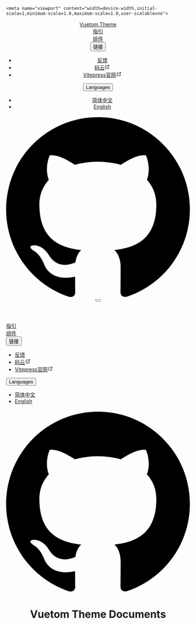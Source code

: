 <!DOCTYPE html>
<html lang="en-US">
  <head>
    <meta charset="utf-8">
    <meta name="viewport" content="width=device-width,initial-scale=1">
    <title>Vuetom Theme</title>
    <meta name="description" content="Theme For Vitepress">
    <link rel="stylesheet" href="/assets/style.865cdacc.css">
    <link rel="modulepreload" href="/assets/chunks/Home.dd1157db.js">
    <link rel="modulepreload" href="/assets/app.7b0d2c51.js">
    <link rel="modulepreload" href="/assets/README.md.b2d2c9fd.lean.js">
    
    <meta name="viewport" content="width=device-width,initial-scale=1,minimum-scale=1.0,maximum-scale=1.0,user-scalable=no">
  <link rel="icon" href="/logo/vuetom-logo-m.png">
  <script></script>
  <script>(()=>{const o=["en-US","zh-CN"],e="vuetom_lang",c="zh-CN";let t=localStorage.getItem(e)||navigator.language,n=o.includes(t)?t:c;if(localStorage.setItem(e,n),t=n,!location.pathname.startsWith("/"+t)){const a=["/"+t].concat(location.pathname.split("/").slice(2)).join("/");location.pathname=a.endsWith(".html")||a.endsWith("/")?a:a.concat("/")}})();</script>
  <meta name="twitter:title" content="Vuetom Theme">
  <meta property="og:title" content="Vuetom Theme">
  </head>
  <body>
    <div id="app"><!--[--><div class="theme"><header class="nav-bar" data-v-5f123366><a class="nav-bar-title" href="/en-US/" aria-label="Vuetom Theme, back to home" data-v-5f123366 data-v-af3085b2><!----> Vuetom Theme</a><div class="flex-grow" data-v-5f123366></div><div class="nav" data-v-5f123366><nav class="nav-links" data-v-5f123366 data-v-5340cdf9><!--[--><div class="item" data-v-5340cdf9><div class="nav-link" data-v-5340cdf9 data-v-867a446e><a class="item nav-a-link" href="/zh-CN/guide/info" data-v-867a446e><!--[-->指引<!--]--><!----></a></div></div><div class="item" data-v-5340cdf9><div class="nav-link" data-v-5340cdf9 data-v-867a446e><a class="item nav-a-link" href="/zh-CN/mdshow/index" data-v-867a446e><!--[-->组件<!--]--><!----></a></div></div><div class="item" data-v-5340cdf9><div class="nav-dropdown-link" data-v-5340cdf9 data-v-d6908d34><button class="button" data-v-d6908d34><span class="button-text" data-v-d6908d34>链接</span><span class="right button-arrow" data-v-d6908d34></span></button><ul class="dialog" data-v-d6908d34><!--[--><li class="dialog-item" data-v-d6908d34><div class="nav-dropdown-link-item" data-v-d6908d34 data-v-235bf150><a class="item" href="/zh-CN/feedback/" data-v-235bf150><span class="arrow" data-v-235bf150></span><span class="text" data-v-235bf150>反馈</span><span class="icon" data-v-235bf150><!----></span></a></div></li><li class="dialog-item" data-v-d6908d34><div class="nav-dropdown-link-item" data-v-d6908d34 data-v-235bf150><a class="item isExternal" href="https://gitee.com/lauset/vitepress-theme-vuetom" target="_blank" rel="noopener noreferrer" data-v-235bf150><span class="arrow" data-v-235bf150></span><span class="text" data-v-235bf150>码云</span><span class="icon" data-v-235bf150><svg class="icon outbound" xmlns="http://www.w3.org/2000/svg" aria-hidden="true" x="0px" y="0px" viewbox="0 0 100 100" width="15" height="15" data-v-235bf150><path fill="currentColor" d="M18.8,85.1h56l0,0c2.2,0,4-1.8,4-4v-32h-8v28h-48v-48h28v-8h-32l0,0c-2.2,0-4,1.8-4,4v56C14.8,83.3,16.6,85.1,18.8,85.1z"></path><polygon fill="currentColor" points="45.7,48.7 51.3,54.3 77.2,28.5 77.2,37.2 85.2,37.2 85.2,14.9 62.8,14.9 62.8,22.9 71.5,22.9"></polygon></svg></span></a></div></li><li class="dialog-item" data-v-d6908d34><div class="nav-dropdown-link-item" data-v-d6908d34 data-v-235bf150><a class="item isExternal" href="https://vitepress.vuejs.org/" target="_blank" rel="noopener noreferrer" data-v-235bf150><span class="arrow" data-v-235bf150></span><span class="text" data-v-235bf150>Vitepress官网</span><span class="icon" data-v-235bf150><svg class="icon outbound" xmlns="http://www.w3.org/2000/svg" aria-hidden="true" x="0px" y="0px" viewbox="0 0 100 100" width="15" height="15" data-v-235bf150><path fill="currentColor" d="M18.8,85.1h56l0,0c2.2,0,4-1.8,4-4v-32h-8v28h-48v-48h28v-8h-32l0,0c-2.2,0-4,1.8-4,4v56C14.8,83.3,16.6,85.1,18.8,85.1z"></path><polygon fill="currentColor" points="45.7,48.7 51.3,54.3 77.2,28.5 77.2,37.2 85.2,37.2 85.2,14.9 62.8,14.9 62.8,22.9 71.5,22.9"></polygon></svg></span></a></div></li><!--]--></ul></div></div><!--]--><div class="item" data-v-5340cdf9><div class="nav-dropdown-link" data-v-5340cdf9 data-v-d6908d34><button class="button" data-v-d6908d34><span class="button-text" data-v-d6908d34>Languages</span><span class="right button-arrow" data-v-d6908d34></span></button><ul class="dialog" data-v-d6908d34><!--[--><li class="dialog-item" data-v-d6908d34><div class="nav-dropdown-link-item" data-v-d6908d34 data-v-235bf150><a class="item" href="/zh-CN/README.html" data-v-235bf150><span class="arrow" data-v-235bf150></span><span class="text" data-v-235bf150>简体中文</span><span class="icon" data-v-235bf150><!----></span></a></div></li><li class="dialog-item" data-v-d6908d34><div class="nav-dropdown-link-item" data-v-d6908d34 data-v-235bf150><a class="item" href="/en-US/README.html" data-v-235bf150><span class="arrow" data-v-235bf150></span><span class="text" data-v-235bf150>English</span><span class="icon" data-v-235bf150><!----></span></a></div></li><!--]--></ul></div></div><div class="item" data-v-5340cdf9><div class="nav-link" data-v-5340cdf9 data-v-867a446e><a class="item nav-a-link isExternal" href="https://github.com/lauset/vitepress-theme-vuetom" target="_blank" rel="noopener noreferrer" data-v-867a446e><svg xmlns="http://www.w3.org/2000/svg" aria-hidden="true" focusable="false" viewbox="0 0 24 24" data-v-867a446e><path d="M12 .297c-6.63 0-12 5.373-12 12 0 5.303 3.438 9.8 8.205 11.385.6.113.82-.258.82-.577 0-.285-.01-1.04-.015-2.04-3.338.724-4.042-1.61-4.042-1.61C4.422 18.07 3.633 17.7 3.633 17.7c-1.087-.744.084-.729.084-.729 1.205.084 1.838 1.236 1.838 1.236 1.07 1.835 2.809 1.305 3.495.998.108-.776.417-1.305.76-1.605-2.665-.3-5.466-1.332-5.466-5.93 0-1.31.465-2.38 1.235-3.22-.135-.303-.54-1.523.105-3.176 0 0 1.005-.322 3.3 1.23.96-.267 1.98-.399 3-.405 1.02.006 2.04.138 3 .405 2.28-1.552 3.285-1.23 3.285-1.23.645 1.653.24 2.873.12 3.176.765.84 1.23 1.91 1.23 3.22 0 4.61-2.805 5.625-5.475 5.92.42.36.81 1.096.81 2.22 0 1.606-.015 2.896-.015 3.286 0 .315.21.69.825.57C20.565 22.092 24 17.592 24 12.297c0-6.627-5.373-12-12-12"></path></svg><!----></a></div></div></nav></div><div data-v-5f123366><div class="VPNavBarAppearance appearance" data-v-5f123366 data-v-3831b309><button class="vt-switch vt-switch-appearance" type="button" role="switch" aria-label="toggle dark mode" data-v-3831b309 data-v-6068f730 data-v-4ed4a1b1><span class="vt-switch-check" data-v-4ed4a1b1><span class="vt-switch-icon" data-v-4ed4a1b1><!--[--><svg xmlns="http://www.w3.org/2000/svg" aria-hidden="true" focusable="false" viewbox="0 0 24 24" class="vt-switch-appearance-sun" data-v-6068f730><path d="M12,18c-3.3,0-6-2.7-6-6s2.7-6,6-6s6,2.7,6,6S15.3,18,12,18zM12,8c-2.2,0-4,1.8-4,4c0,2.2,1.8,4,4,4c2.2,0,4-1.8,4-4C16,9.8,14.2,8,12,8z"></path><path d="M12,4c-0.6,0-1-0.4-1-1V1c0-0.6,0.4-1,1-1s1,0.4,1,1v2C13,3.6,12.6,4,12,4z"></path><path d="M12,24c-0.6,0-1-0.4-1-1v-2c0-0.6,0.4-1,1-1s1,0.4,1,1v2C13,23.6,12.6,24,12,24z"></path><path d="M5.6,6.6c-0.3,0-0.5-0.1-0.7-0.3L3.5,4.9c-0.4-0.4-0.4-1,0-1.4s1-0.4,1.4,0l1.4,1.4c0.4,0.4,0.4,1,0,1.4C6.2,6.5,5.9,6.6,5.6,6.6z"></path><path d="M19.8,20.8c-0.3,0-0.5-0.1-0.7-0.3l-1.4-1.4c-0.4-0.4-0.4-1,0-1.4s1-0.4,1.4,0l1.4,1.4c0.4,0.4,0.4,1,0,1.4C20.3,20.7,20,20.8,19.8,20.8z"></path><path d="M3,13H1c-0.6,0-1-0.4-1-1s0.4-1,1-1h2c0.6,0,1,0.4,1,1S3.6,13,3,13z"></path><path d="M23,13h-2c-0.6,0-1-0.4-1-1s0.4-1,1-1h2c0.6,0,1,0.4,1,1S23.6,13,23,13z"></path><path d="M4.2,20.8c-0.3,0-0.5-0.1-0.7-0.3c-0.4-0.4-0.4-1,0-1.4l1.4-1.4c0.4-0.4,1-0.4,1.4,0s0.4,1,0,1.4l-1.4,1.4C4.7,20.7,4.5,20.8,4.2,20.8z"></path><path d="M18.4,6.6c-0.3,0-0.5-0.1-0.7-0.3c-0.4-0.4-0.4-1,0-1.4l1.4-1.4c0.4-0.4,1-0.4,1.4,0s0.4,1,0,1.4l-1.4,1.4C18.9,6.5,18.6,6.6,18.4,6.6z"></path></svg><svg xmlns="http://www.w3.org/2000/svg" aria-hidden="true" focusable="false" viewbox="0 0 24 24" class="vt-switch-appearance-moon" data-v-6068f730><path d="M12.1,22c-0.3,0-0.6,0-0.9,0c-5.5-0.5-9.5-5.4-9-10.9c0.4-4.8,4.2-8.6,9-9c0.4,0,0.8,0.2,1,0.5c0.2,0.3,0.2,0.8-0.1,1.1c-2,2.7-1.4,6.4,1.3,8.4c2.1,1.6,5,1.6,7.1,0c0.3-0.2,0.7-0.3,1.1-0.1c0.3,0.2,0.5,0.6,0.5,1c-0.2,2.7-1.5,5.1-3.6,6.8C16.6,21.2,14.4,22,12.1,22zM9.3,4.4c-2.9,1-5,3.6-5.2,6.8c-0.4,4.4,2.8,8.3,7.2,8.7c2.1,0.2,4.2-0.4,5.8-1.8c1.1-0.9,1.9-2.1,2.4-3.4c-2.5,0.9-5.3,0.5-7.5-1.1C9.2,11.4,8.1,7.7,9.3,4.4z"></path></svg><!--]--></span></span></button></div></div><!--[--><!--]--></header><div class="page-body"><aside class="sidebar" data-v-8559d698><nav class="nav-links nav" data-v-8559d698 data-v-5340cdf9><!--[--><div class="item" data-v-5340cdf9><div class="nav-link" data-v-5340cdf9 data-v-867a446e><a class="item nav-a-link" href="/zh-CN/guide/info" data-v-867a446e><!--[-->指引<!--]--><!----></a></div></div><div class="item" data-v-5340cdf9><div class="nav-link" data-v-5340cdf9 data-v-867a446e><a class="item nav-a-link" href="/zh-CN/mdshow/index" data-v-867a446e><!--[-->组件<!--]--><!----></a></div></div><div class="item" data-v-5340cdf9><div class="nav-dropdown-link" data-v-5340cdf9 data-v-d6908d34><button class="button" data-v-d6908d34><span class="button-text" data-v-d6908d34>链接</span><span class="right button-arrow" data-v-d6908d34></span></button><ul class="dialog" data-v-d6908d34><!--[--><li class="dialog-item" data-v-d6908d34><div class="nav-dropdown-link-item" data-v-d6908d34 data-v-235bf150><a class="item" href="/zh-CN/feedback/" data-v-235bf150><span class="arrow" data-v-235bf150></span><span class="text" data-v-235bf150>反馈</span><span class="icon" data-v-235bf150><!----></span></a></div></li><li class="dialog-item" data-v-d6908d34><div class="nav-dropdown-link-item" data-v-d6908d34 data-v-235bf150><a class="item isExternal" href="https://gitee.com/lauset/vitepress-theme-vuetom" target="_blank" rel="noopener noreferrer" data-v-235bf150><span class="arrow" data-v-235bf150></span><span class="text" data-v-235bf150>码云</span><span class="icon" data-v-235bf150><svg class="icon outbound" xmlns="http://www.w3.org/2000/svg" aria-hidden="true" x="0px" y="0px" viewbox="0 0 100 100" width="15" height="15" data-v-235bf150><path fill="currentColor" d="M18.8,85.1h56l0,0c2.2,0,4-1.8,4-4v-32h-8v28h-48v-48h28v-8h-32l0,0c-2.2,0-4,1.8-4,4v56C14.8,83.3,16.6,85.1,18.8,85.1z"></path><polygon fill="currentColor" points="45.7,48.7 51.3,54.3 77.2,28.5 77.2,37.2 85.2,37.2 85.2,14.9 62.8,14.9 62.8,22.9 71.5,22.9"></polygon></svg></span></a></div></li><li class="dialog-item" data-v-d6908d34><div class="nav-dropdown-link-item" data-v-d6908d34 data-v-235bf150><a class="item isExternal" href="https://vitepress.vuejs.org/" target="_blank" rel="noopener noreferrer" data-v-235bf150><span class="arrow" data-v-235bf150></span><span class="text" data-v-235bf150>Vitepress官网</span><span class="icon" data-v-235bf150><svg class="icon outbound" xmlns="http://www.w3.org/2000/svg" aria-hidden="true" x="0px" y="0px" viewbox="0 0 100 100" width="15" height="15" data-v-235bf150><path fill="currentColor" d="M18.8,85.1h56l0,0c2.2,0,4-1.8,4-4v-32h-8v28h-48v-48h28v-8h-32l0,0c-2.2,0-4,1.8-4,4v56C14.8,83.3,16.6,85.1,18.8,85.1z"></path><polygon fill="currentColor" points="45.7,48.7 51.3,54.3 77.2,28.5 77.2,37.2 85.2,37.2 85.2,14.9 62.8,14.9 62.8,22.9 71.5,22.9"></polygon></svg></span></a></div></li><!--]--></ul></div></div><!--]--><div class="item" data-v-5340cdf9><div class="nav-dropdown-link" data-v-5340cdf9 data-v-d6908d34><button class="button" data-v-d6908d34><span class="button-text" data-v-d6908d34>Languages</span><span class="right button-arrow" data-v-d6908d34></span></button><ul class="dialog" data-v-d6908d34><!--[--><li class="dialog-item" data-v-d6908d34><div class="nav-dropdown-link-item" data-v-d6908d34 data-v-235bf150><a class="item" href="/zh-CN/README.html" data-v-235bf150><span class="arrow" data-v-235bf150></span><span class="text" data-v-235bf150>简体中文</span><span class="icon" data-v-235bf150><!----></span></a></div></li><li class="dialog-item" data-v-d6908d34><div class="nav-dropdown-link-item" data-v-d6908d34 data-v-235bf150><a class="item" href="/en-US/README.html" data-v-235bf150><span class="arrow" data-v-235bf150></span><span class="text" data-v-235bf150>English</span><span class="icon" data-v-235bf150><!----></span></a></div></li><!--]--></ul></div></div><div class="item" data-v-5340cdf9><div class="nav-link" data-v-5340cdf9 data-v-867a446e><a class="item nav-a-link isExternal" href="https://github.com/lauset/vitepress-theme-vuetom" target="_blank" rel="noopener noreferrer" data-v-867a446e><svg xmlns="http://www.w3.org/2000/svg" aria-hidden="true" focusable="false" viewbox="0 0 24 24" data-v-867a446e><path d="M12 .297c-6.63 0-12 5.373-12 12 0 5.303 3.438 9.8 8.205 11.385.6.113.82-.258.82-.577 0-.285-.01-1.04-.015-2.04-3.338.724-4.042-1.61-4.042-1.61C4.422 18.07 3.633 17.7 3.633 17.7c-1.087-.744.084-.729.084-.729 1.205.084 1.838 1.236 1.838 1.236 1.07 1.835 2.809 1.305 3.495.998.108-.776.417-1.305.76-1.605-2.665-.3-5.466-1.332-5.466-5.93 0-1.31.465-2.38 1.235-3.22-.135-.303-.54-1.523.105-3.176 0 0 1.005-.322 3.3 1.23.96-.267 1.98-.399 3-.405 1.02.006 2.04.138 3 .405 2.28-1.552 3.285-1.23 3.285-1.23.645 1.653.24 2.873.12 3.176.765.84 1.23 1.91 1.23 3.22 0 4.61-2.805 5.625-5.475 5.92.42.36.81 1.096.81 2.22 0 1.606-.015 2.896-.015 3.286 0 .315.21.69.825.57C20.565 22.092 24 17.592 24 12.297c0-6.627-5.373-12-12-12"></path></svg><!----></a></div></div></nav><!--[--><!--]--><!----><!--[--><!--]--></aside><div class="sidebar-mask"></div><main class="page" data-v-86da5ede><div class="container" data-v-86da5ede><!--[--><!--]--><div style="position:relative;" class="content" data-v-86da5ede><div><h1 align="center">Vuetom Theme Documents</h1></div></div><footer class="page-footer" data-v-86da5ede data-v-b86a2896><div class="edit" data-v-b86a2896><div class="edit-link" data-v-b86a2896 data-v-b901f75c><!----></div></div><div class="updated" data-v-b86a2896><!----></div></footer><!----><!--[--><!--]--></div><!----></main></div></div><!----><!--]--></div>
    <script>__VP_HASH_MAP__ = JSON.parse("{\"readme.md\":\"b2d2c9fd\",\"en-us_guide_info.md\":\"a14a14f1\",\"en-us_index.md\":\"a6cd354b\",\"index.md\":\"12cecc8b\",\"zh-cn_feedback_feedback.md\":\"0059f844\",\"zh-cn_feedback_index.md\":\"b88bd9f7\",\"zh-cn_guide_config.md\":\"bfce0e94\",\"zh-cn_guide_dark.md\":\"eda5bd47\",\"zh-cn_guide_index.md\":\"befa494d\",\"zh-cn_guide_info.md\":\"e7b740ab\",\"zh-cn_guide_lang.md\":\"b3c1bf51\",\"zh-cn_guide_prodir.md\":\"9c3024ec\",\"zh-cn_guide_question.md\":\"6653b7c8\",\"zh-cn_guide_start.md\":\"c05af807\",\"zh-cn_index.md\":\"6ab2f427\",\"zh-cn_mdshow_codeblock.md\":\"093b47b8\",\"zh-cn_mdshow_custom.md\":\"353568b4\",\"zh-cn_mdshow_example.md\":\"427c0db6\",\"zh-cn_mdshow_index.md\":\"59d2252a\"}")</script>
    <script type="module" async src="/assets/app.7b0d2c51.js"></script>
    
  </body>
</html>